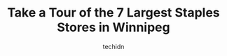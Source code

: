 ---
layout: ampstory
image: https://i0.wp.com/www.auto.or.id/wp-content/uploads/2023/06/staples-print-marketing-services-0-winnipeg-1686323060.jpeg?resize=640,853
author: techidn
featured: false
description: Winnipeg, Manitoba, Canada is a haven for Staples enthusiasts, boasting an impressive array of 7 top-notch establishments. Whether youre a seasoned connoisseur or simply curious to explore 
title: Take a Tour of the 7 Largest Staples Stores in Winnipeg
cover:
   title: Take a Tour of the 7 Largest Staples Stores in Winnipeg
   subtitle: AUTO.OR.ID
   background: https://www.auto.or.id/wp-content/uploads/2023/06/staples-print-marketing-services-0-winnipeg-1686323060.jpeg

pages: 
 - layout: thirds
   top: <h1>#1 Staples</h1>
   bottom: "<p>Went to bind the book. First time I received book without front  and last page, unbinded one of the page , charged twice for the service ( during drop off and pick up ) a</p>"
   background: https://www.auto.or.id/wp-content/uploads/2023/06/staples-print-marketing-services-1-winnipeg-1686323061.jpeg
   backgroundblur: true
 - layout: thirds
   top: <h1>#2 Staples</h1>
   bottom: "<p>1910 Pembina Hwy, Winnipeg, MB R3T 4S5, Canada</p>"
   background: https://www.auto.or.id/wp-content/uploads/2023/06/staples-print-marketing-services-2-winnipeg-1686323061.jpeg
   cta:
      link: https://www.auto.or.id/take-a-tour-of-the-7-largest-staples-stores-in-winnipeg/
      text: Take a Tour of the 7 Largest Staples Stores in Winnipeg
 - layout: thirds
   top: <h1>#3 Staples</h1>
   bottom: "<p>843 Leila Ave, Winnipeg, MB R2V 3J7, Canada</p>"
   background: https://images.unsplash.com/photo-1525609004556-c46c7d6cf023?ixlib=rb-4.0.3&ixid=MnwxMjA3fDB8MHxwaG90by1wYWdlfHx8fGVufDB8fHx8&auto=format&fit=crop&w=640&h=853&q=80
   cta:
      link: https://www.auto.or.id/take-a-tour-of-the-7-largest-staples-stores-in-winnipeg/
      text: Take a Tour of the 7 Largest Staples Stores in Winnipeg
 - layout: thirds
   top: <h1>#4 Staples</h1>
   bottom: "<p>3669 Portage Ave, Winnipeg, MB R3K 2G6, Canada</p>"
   background: https://images.unsplash.com/photo-1598543877974-8fc727861c38?ixlib=rb-4.0.3&ixid=MnwxMjA3fDB8MHxwaG90by1wYWdlfHx8fGVufDB8fHx8&auto=format&fit=crop&w=640&h=853&q=80
   cta:
      link: https://www.auto.or.id/take-a-tour-of-the-7-largest-staples-stores-in-winnipeg/
      text: Take a Tour of the 7 Largest Staples Stores in Winnipeg
 - layout: thirds
   top: <h1>#5 Staples Print & Marketing Services</h1>
   bottom: "<p>1540 Regent Ave W, Winnipeg, MB R2C 3B4, Canada</p>"
   background: https://images.unsplash.com/photo-1534285686845-f2a7844e65b1?ixlib=rb-4.0.3&ixid=MnwxMjA3fDB8MHxwaG90by1wYWdlfHx8fGVufDB8fHx8&auto=format&fit=crop&w=640&h=853&q=80
   cta:
      link: https://www.auto.or.id/take-a-tour-of-the-7-largest-staples-stores-in-winnipeg/
      text: Take a Tour of the 7 Largest Staples Stores in Winnipeg
 - layout: thirds
   top: <h1>#6 Staples Print & Marketing Services</h1>
   bottom: "<p>1450 Ellice Ave, Winnipeg, MB R3G 0G4, Canada</p>"
   background: https://images.unsplash.com/photo-1517672651691-24622a91b550?ixlib=rb-4.0.3&ixid=MnwxMjA3fDB8MHxwaG90by1wYWdlfHx8fGVufDB8fHx8&auto=format&fit=crop&w=640&h=853&q=80
   cta:
      link: https://www.auto.or.id/take-a-tour-of-the-7-largest-staples-stores-in-winnipeg/
      text: Take a Tour of the 7 Largest Staples Stores in Winnipeg
 - layout: thirds
   top: <h1>#7 Staples Print & Marketing Services</h1>
   bottom: "<p>3669 Portage Ave, Winnipeg, MB R3K 2G6, Canada</p>"
   background: https://images.unsplash.com/photo-1567346495660-baf9ca9d661a?ixlib=rb-4.0.3&ixid=MnwxMjA3fDB8MHxwaG90by1wYWdlfHx8fGVufDB8fHx8&auto=format&fit=crop&w=640&h=853&q=80
   cta:
      link: https://www.auto.or.id/take-a-tour-of-the-7-largest-staples-stores-in-winnipeg/
      text: Take a Tour of the 7 Largest Staples Stores in Winnipeg
 - layout: thirds
   middle: Continue reading...
   background: https://images.unsplash.com/photo-1602343858784-d837e63a79c1?ixlib=rb-4.0.3&ixid=MnwxMjA3fDB8MHxwaG90by1wYWdlfHx8fGVufDB8fHx8&auto=format&fit=crop&w=640&h=853&q=80
   cta:
      link: https://www.auto.or.id/take-a-tour-of-the-7-largest-staples-stores-in-winnipeg/
      text: Take a Tour of the 7 Largest Staples Stores in Winnipeg

---